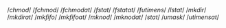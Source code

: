 /*chmod*/
/*fchmod*/
/*fchmodat*/
/*fstat*/
/*fstatat*/
/*futimens*/
/*lstat*/
/*mkdir*/
/*mkdirat*/
/*mkfifo*/
/*mkfifoat*/
/*mknod*/
/*mknodat*/
/*stat*/
/*umask*/
/*utimensat*/